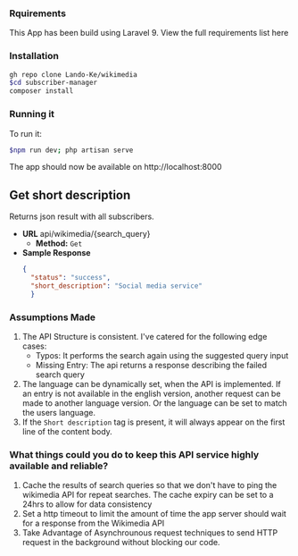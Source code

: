 ### Rquirements

This App has been build using Laravel 9. View the full requirements list here
    
### Installation
```sh
gh repo clone Lando-Ke/wikimedia
$cd subscriber-manager
composer install
```

### Running it
To run it:
```sh
$npm run dev; php artisan serve
```
The app should now be available on http://localhost:8000 

**Get short description**
----
  Returns json result with all subscribers.
* **URL**
  api/wikimedia/{search_query}
  * **Method:**
  `Get`
* **Sample Response**
  ```json
  {
	"status": "success",
    "short_description": "Social media service"
    }
  ```
    
### Assumptions Made
1. The API Structure is consistent. I've catered for the following edge cases:
    * Typos: It performs the search again using the suggested query input
    * Missing Entry: The api returns a response describing the failed search query
3. The language can be dynamically set, when the API is implemented. If an entry is not available in the english version, another request can be made to another language version. Or the language can be set to match the users language.
4.  If the `Short description` tag is present, it will always appear on the first line of the content body.
 

### What things could you do to keep this API service highly available and reliable?
1. Cache the results of search queries so that we don't have to ping the wikimedia API for repeat searches. The cache expiry can be set to a 24hrs to allow for data consistency
2. Set a http timeout to limit the amount of time the app server should wait for a response from the Wikimedia API
3. Take Advantage of Asynchrounous request techniques to send HTTP request in the background without blocking our code.


  
